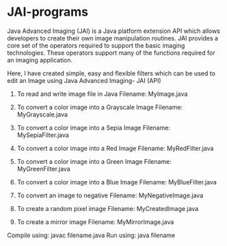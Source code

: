 # JAI-programs

Java Advanced Imaging (JAI) is a Java platform extension API which allows developers to create their own image manipulation routines.
JAI provides a core set of the operators required to support the basic imaging technologies.
These operators support many of the functions required for an imaging application.

Here, I have created simple, easy and flexible filters which can be used to edit an Image using Java Advanced Imaging- JAI (API)

1. To read and write image file in Java
    Filename: MyImage.java

2. To convert a color image into a Grayscale Image
    Filename: MyGrayscale.java

3. To convert a color image into a Sepia Image
    Filename: MySepiaFilter.java

4. To convert a color image into a Red Image
    Filename: MyRedFilter.java

5. To convert a color image into a Green Image
    Filename: MyGreenFilter.java

6. To convert a color image into a Blue Image
    Filename: MyBlueFilter.java
    
7. To convert an image to negative
    Filename: MyNegativeImage.java
    
8. To create a random pixel image
    Filename: MyCreatedImage.java

9. To create a mirror image
    Filename: MyMirrorImage.java
    
Compile using: javac filename.java
Run using: java filename
